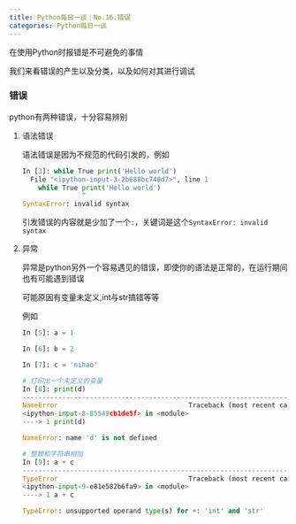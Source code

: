 ```yaml
---
title: Python每日一谈｜No.16.错误
categories: Python每日一谈
---
```


在使用Python时报错是不可避免的事情

我们来看错误的产生以及分类，以及如何对其进行调试

### 错误

python有两种错误，十分容易辨别

1. 语法错误

   语法错误是因为不规范的代码引发的，例如

   ```python
   In [3]: while True print('Hello world')
     File "<ipython-input-3-2b688bc740d7>", line 1
       while True print('Hello world')
                  ^
   SyntaxError: invalid syntax
   ```

   引发错误的内容就是少加了一个`:`，关键词是这个`SyntaxError: invalid syntax`

2. 异常

   异常是python另外一个容易遇见的错误，即使你的语法是正常的，在运行期间也有可能遇到错误

   可能原因有变量未定义,int与str搞错等等

   例如

   ```python
   In [5]: a = 1
   
   In [6]: b = 2
   
   In [7]: c = 'nihao'
   
   # 打印出一个未定义的变量
   In [8]: print(d)
   ---------------------------------------------------------------------------
   NameError                                 Traceback (most recent call last)
   <ipython-input-8-85549cb1de5f> in <module>
   ----> 1 print(d)
   
   NameError: name 'd' is not defined
   
   # 整数和字符串相加
   In [9]: a + c
   ---------------------------------------------------------------------------
   TypeError                                 Traceback (most recent call last)
   <ipython-input-9-e81e582b6fa9> in <module>
   ----> 1 a + c
   
   TypeError: unsupported operand type(s) for +: 'int' and 'str'
   ```

   



